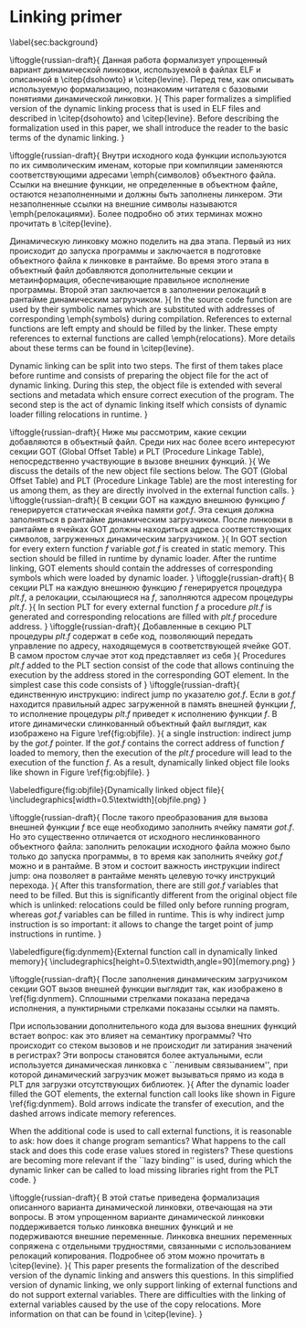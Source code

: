 # Linking primer
\label{sec:background}

\iftoggle{russian-draft}{
Данная работa формализует упрощенный вариант динамической линковки,
используемой в файлах ELF и описанной в \citep{dsohowto} и \citep{levine}.
Перед тем, как описывать используемую формализацию, познакомим читателя с
базовыми понятиями динамической линковки.
}{
This paper formalizes a simplified version of the dynamic linking process
that is used in ELF files and described in \citep{dsohowto} and
\citep{levine}.
Before describing the formalization used in this paper, we shall introduce
the reader to the basic terms of the dynamic linking.
}

\iftoggle{russian-draft}{
Внутри исходного кода функции используются по их символическим именам,
которые при компиляции заменяются соответствующими адресами \emph{символов}
объектного файла. Ссылки на внешние функции, не определенные в объектном
файле, остаются незаполненными и должны быть заполнены линкером. Эти
незаполненные ссылки на внешние символы называются \emph{релокациями}. Более
подробно об этих терминах можно прочитать в \citep{levine}.

Динамическую линковку можно поделить на два этапа. Первый из них происходит
до запуска программы и заключается в подготовке объектного файла к
линковке в рантайме. Во время этого этапа в объектный файл добавляются
дополнительные секции и метаинформация, обеспечивающие правильное
исполнение программы. Второй этап заключается в заполнении релокаций
в рантайме динамическим загрузчиком.
}{
In the source code function are used by their symbolic names which are
substituted with addresses of corresponding \emph{symbols} during
compilation. References to external functions are left empty and should be
filled by the linker. These empty references to external functions are called
\emph{relocations}. More details about these terms can be found in
\citep{levine}.

Dynamic linking can be split into two steps. The first of them takes place
before runtime and consists of preparing the object file for the act of
dynamic linking. During this step, the object file is extended with several
sections and metadata which ensure correct execution of the program. The
second step is the act of dynamic linking itself which consists of dynamic
loader filling relocations in runtime.
}

\iftoggle{russian-draft}{
Ниже мы рассмотрим, какие секции добавляются в объектный файл.
Среди них нас более всего интересуют секции GOT
(Global Offset Table) и PLT (Procedure Linkage Table), непосредственно
участвующие в вызове внешних функций.
}{
We discuss the details of the new object file sections below.
The GOT (Global Offset Table) and PLT (Procedure Linkage Table) are the most interesting for us among them, as they are directly involved in the external function calls.
}
\iftoggle{russian-draft}{
В секции GOT
на каждую внешнюю функцию $f$ генерируется статическая
ячейка памяти $got.f$. Эта секция должна заполняться в рантайме
динамическим загрузчиком.
После линковки в рантайме в ячейках GOT должны находиться адреса
соответствующих символов, загруженных динамическим загрузчиком.
}{
In GOT section for
every extern function $f$ variable $got.f$ is created in static memory. This
section should be filled in runtime by dynamic loader.
After the runtime linking, GOT elements should contain the addresses of
corresponding symbols which were loaded by dynamic loader.
}
\iftoggle{russian-draft}{
В секции PLT
на каждую внешнюю функцию $f$ генерируется процедура $plt.f$, а
релокации, ссылающиеся на $f$, заполняются адресом процедуры $plt.f$.
}{
In section PLT for every external function $f$ a procedure $plt.f$ is
generated and corresponding relocations are filled with $plt.f$
procedure address.
}
\iftoggle{russian-draft}{
Добавленные в секцию PLT процедуры $plt.f$ содержат в себе
код, позволяющий передать управление по адресу, находящемуся в
соответствующей ячейке GOT. В самом простом случае этот код представляет из
себя
}{
Procedures $plt.f$ added to the PLT section consist of
the code that allows continuing the execution by the address stored in
the corresponding GOT element. In the simplest case this code consists of
}
\iftoggle{russian-draft}{
единственную
инструкцию: indirect jump по указателю $got.f$. Если в $got.f$ находится
правильный адрес загруженной в память внешней функции $f$, то исполнение
процедуры $plt.f$ приведет к исполнению функции $f$.
В итоге динамически слинкованный объектный файл выглядит, как изображено на
Figure \ref{fig:objfile}.
}{
a single
instruction: indirect jump by the $got.f$ pointer. If the $got.f$ contains
the correct address of function $f$ loaded to memory, then the execution of the
$plt.f$ procedure will lead to the execution of the function $f$.
As a result, dynamically linked object file looks like shown in Figure
\ref{fig:objfile}.
}

\labeledfigure{fig:objfile}{Dynamically linked object file}{
\includegraphics[width=0.5\textwidth]{objfile.png}
}

\iftoggle{russian-draft}{
После такого преобразования для вызова внешней функции $f$ все еще
необходимо заполнить ячейку памяти $got.f$. Но это существенно
отличается от исходного неслинкованного объектного файла: заполнить
релокации исходного файла можно было только до запуска программы, в
то время как заполнить ячейку $got.f$ можно и в рантайме. В этом и
состоит важность инструкции indirect jump: она позволяет в рантайме менять
целевую точку инструкций перехода.
}{
After this transformation, there are still $got.f$ variables that need to
be filled. But this is significantly different from the original object
file which is unlinked: relocations could be filled only before running
program,
whereas $got.f$ variables can be filled in runtime. This is why indirect
jump instruction is so important: it allows to change the target point of jump
instructions in runtime.
}

\labeledfigure{fig:dynmem}{External function call in dynamically linked memory}{
\includegraphics[height=0.5\textwidth,angle=90]{memory.png}
}

\iftoggle{russian-draft}{
После заполнения динамическим загрузчиком секции GOT вызов внешней функции
выглядит так, как изображено в \ref{fig:dynmem}. Сплошными стрелками
показана передача исполнения, а пунктирными стрелками показаны ссылки на
память.

При использовании дополнительного кода для вызова внешних функций встает
вопрос: как это влияет на семантику программы? Что происходит со стеком
вызовов и не происходит ли затирания значений в регистрах? Эти вопросы
становятся более актуальными, если используется динамическая линковка с
``ленивым связыванием'', при которой динамический загрузчик может
вызываться прямо из кода в PLT для загрузки отсутствующих библиотек.
}{
After the dynamic loader filled the GOT elements, the external function
call looks like shown in Figure \ref{fig:dynmem}. Bold arrows indicate
the transfer of execution, and the dashed arrows indicate memory
references.

When the additional code is used to call external functions, it is
reasonable to ask: how does it change program semantics? What happens to
the call stack and does this code erase values stored in registers? These
questions are becoming more relevant if the ``lazy binding'' is used,
during which the dynamic linker can be called to load missing libraries
right from the PLT code.
}

\iftoggle{russian-draft}{
В этой статье приведена формализация описанного варианта динамической
линковки, отвечающая на эти вопросы.
В этом упрощенном варианте динамической линковки поддерживается только
линковка внешних функций и не подерживаются
внешние переменные.
Линковка внешних переменных сопряжена с отдельными трудностями, связанными
с использованием релокаций копирования. Подробнее об этом можно прочитать в
\citep{levine}.
}{
This paper presents the formalization of the described version of the
dynamic linking and answers this questions.
In this simplified version of dynamic linking, we only support linking of
external functions and do not
support external variables.
There are difficulties with the linking of external variables caused by the use
of the copy relocations. More information on that can be found in
\citep{levine}.
}

